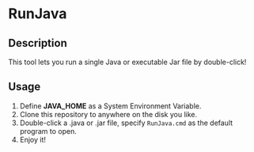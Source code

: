 # RunJava

## Description

This tool lets you run a single Java or executable Jar file by double-click!

## Usage

1. Define **JAVA_HOME** as a System Environment Variable.
2. Clone this repository to anywhere on the disk you like.
3. Double-click a .java or .jar file, specify `RunJava.cmd`  as the default program to open.
4. Enjoy it!

